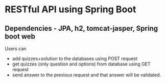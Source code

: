 # RESTful API using Spring Boot

## Dependencies - JPA, h2, tomcat-jasper, Spring boot web

Users can
- add quizzes+solution to the databases using POST request
- get quizzes (only question and options) from database using GET request
- send answer to the previous request and that answer will be validated.

